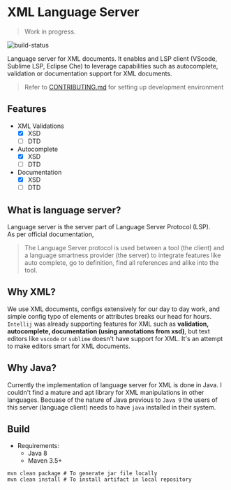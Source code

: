# XML Language Server

> Work in progress.

![build-status](https://travis-ci.org/HandOfGod94/xml-language-server.svg?branch=master)

Language server for XML documents. It enables and LSP client (VScode, Sublime LSP, Eclipse Che) to leverage 
capabilities such as autocomplete, validation or documentation support for XML documents.

> Refer to [CONTRIBUTING.md](./CONTRIBUTING.md##setup-dev-environment) for setting up
> development environment

## Features
* XML Validations
  - [x] XSD
  - [ ] DTD
* Autocomplete
  - [x] XSD
  - [ ] DTD
* Documentation
  - [x] XSD
  - [ ] DTD

## What is language server?

Language server is the server part of Language Server Protocol (LSP).  
As per official documentation,
> The Language Server protocol is used between a tool (the client) and a language smartness provider (the server) 
> to integrate features like auto complete, go to definition, find all references and alike into the tool.

## Why XML?
We use XML documents, configs extensively for our day to day work, and simple config typo of elements or attributes
breaks our head for hours. `Intellij` was already supporting features for XML such as **validation, autocomplete,
documentation (using annotations from xsd)**, but text editors like `vscode` or `sublime` doesn't have support for XML.
It's an attempt to make editors smart for XML documents.

## Why Java?
Currently the implementation of language server for XML is done in Java. I couldn\'t find a mature and apt
library for XML manipulations in other languages. Becuase of the nature of Java previous to `Java 9` the users
of this server (language client) needs to have `java` installed in their system.

## Build

* Requirements:
  - Java 8
  - Maven 3.5+

```shell
mvn clean package # To generate jar file locally
mvn clean install # To install artifact in local repository
```
